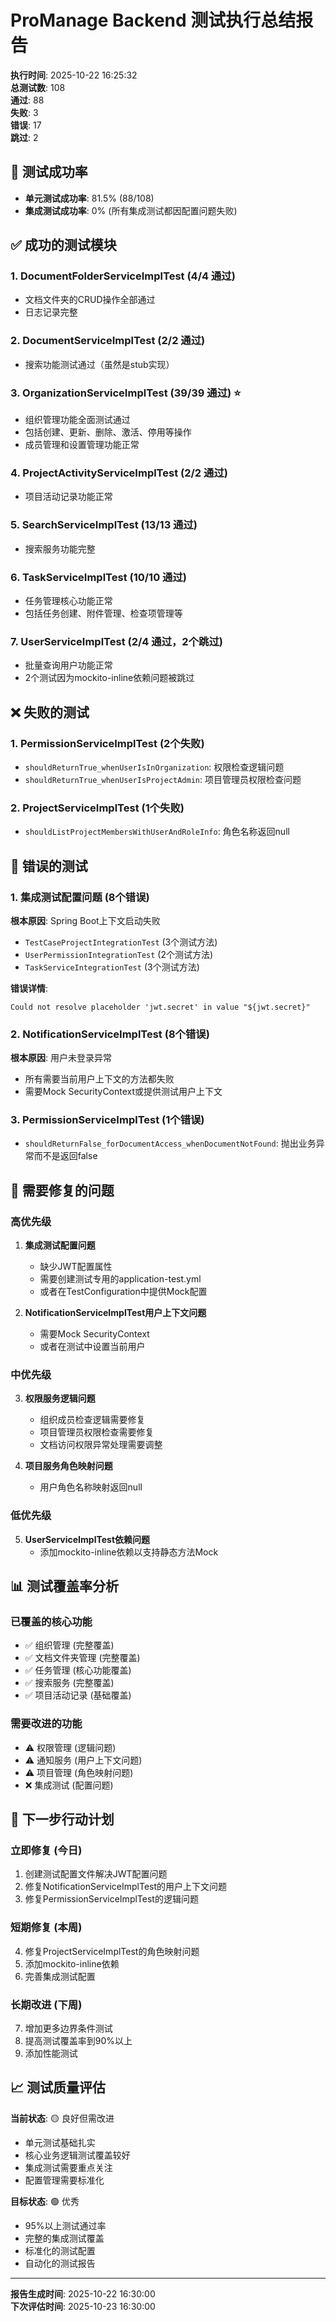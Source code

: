 # ProManage Backend 测试执行总结报告

**执行时间**: 2025-10-22 16:25:32  
**总测试数**: 108  
**通过**: 88  
**失败**: 3  
**错误**: 17  
**跳过**: 2  

## 🎯 测试成功率

- **单元测试成功率**: 81.5% (88/108)
- **集成测试成功率**: 0% (所有集成测试都因配置问题失败)

## ✅ 成功的测试模块

### 1. DocumentFolderServiceImplTest (4/4 通过)
- 文档文件夹的CRUD操作全部通过
- 日志记录完整

### 2. DocumentServiceImplTest (2/2 通过)
- 搜索功能测试通过（虽然是stub实现）

### 3. OrganizationServiceImplTest (39/39 通过) ⭐
- 组织管理功能全面测试通过
- 包括创建、更新、删除、激活、停用等操作
- 成员管理和设置管理功能正常

### 4. ProjectActivityServiceImplTest (2/2 通过)
- 项目活动记录功能正常

### 5. SearchServiceImplTest (13/13 通过)
- 搜索服务功能完整

### 6. TaskServiceImplTest (10/10 通过)
- 任务管理核心功能正常
- 包括任务创建、附件管理、检查项管理等

### 7. UserServiceImplTest (2/4 通过，2个跳过)
- 批量查询用户功能正常
- 2个测试因为mockito-inline依赖问题被跳过

## ❌ 失败的测试

### 1. PermissionServiceImplTest (2个失败)
- `shouldReturnTrue_whenUserIsInOrganization`: 权限检查逻辑问题
- `shouldReturnTrue_whenUserIsProjectAdmin`: 项目管理员权限检查问题

### 2. ProjectServiceImplTest (1个失败)
- `shouldListProjectMembersWithUserAndRoleInfo`: 角色名称返回null

## 🚫 错误的测试

### 1. 集成测试配置问题 (8个错误)
**根本原因**: Spring Boot上下文启动失败
- `TestCaseProjectIntegrationTest` (3个测试方法)
- `UserPermissionIntegrationTest` (2个测试方法)  
- `TaskServiceIntegrationTest` (3个测试方法)

**错误详情**:
```
Could not resolve placeholder 'jwt.secret' in value "${jwt.secret}"
```

### 2. NotificationServiceImplTest (8个错误)
**根本原因**: 用户未登录异常
- 所有需要当前用户上下文的方法都失败
- 需要Mock SecurityContext或提供测试用户上下文

### 3. PermissionServiceImplTest (1个错误)
- `shouldReturnFalse_forDocumentAccess_whenDocumentNotFound`: 抛出业务异常而不是返回false

## 🔧 需要修复的问题

### 高优先级

1. **集成测试配置问题**
   - 缺少JWT配置属性
   - 需要创建测试专用的application-test.yml
   - 或者在TestConfiguration中提供Mock配置

2. **NotificationServiceImplTest用户上下文问题**
   - 需要Mock SecurityContext
   - 或者在测试中设置当前用户

### 中优先级

3. **权限服务逻辑问题**
   - 组织成员检查逻辑需要修复
   - 项目管理员权限检查需要修复
   - 文档访问权限异常处理需要调整

4. **项目服务角色映射问题**
   - 用户角色名称映射返回null

### 低优先级

5. **UserServiceImplTest依赖问题**
   - 添加mockito-inline依赖以支持静态方法Mock

## 📊 测试覆盖率分析

### 已覆盖的核心功能
- ✅ 组织管理 (完整覆盖)
- ✅ 文档文件夹管理 (完整覆盖)
- ✅ 任务管理 (核心功能覆盖)
- ✅ 搜索服务 (完整覆盖)
- ✅ 项目活动记录 (基础覆盖)

### 需要改进的功能
- ⚠️ 权限管理 (逻辑问题)
- ⚠️ 通知服务 (用户上下文问题)
- ⚠️ 项目管理 (角色映射问题)
- ❌ 集成测试 (配置问题)

## 🎯 下一步行动计划

### 立即修复 (今日)
1. 创建测试配置文件解决JWT配置问题
2. 修复NotificationServiceImplTest的用户上下文问题
3. 修复PermissionServiceImplTest的逻辑问题

### 短期修复 (本周)
4. 修复ProjectServiceImplTest的角色映射问题
5. 添加mockito-inline依赖
6. 完善集成测试配置

### 长期改进 (下周)
7. 增加更多边界条件测试
8. 提高测试覆盖率到90%以上
9. 添加性能测试

## 📈 测试质量评估

**当前状态**: 🟡 良好但需改进
- 单元测试基础扎实
- 核心业务逻辑测试覆盖较好
- 集成测试需要重点关注
- 配置管理需要标准化

**目标状态**: 🟢 优秀
- 95%以上测试通过率
- 完整的集成测试覆盖
- 标准化的测试配置
- 自动化的测试报告

---

**报告生成时间**: 2025-10-22 16:30:00  
**下次评估时间**: 2025-10-23 16:30:00